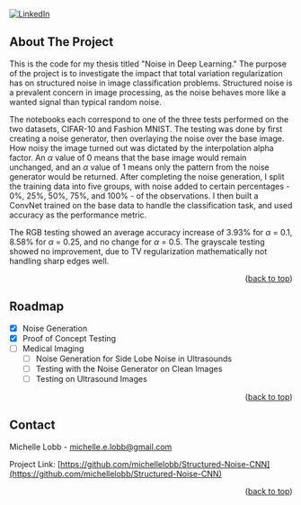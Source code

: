 <!-- Improved compatibility of back to top link: See: https://github.com/othneildrew/Best-README-Template/pull/73 -->
<a name="readme-top"></a>
<!--
*** Thanks for checking out the Best-README-Template. If you have a suggestion
*** that would make this better, please fork the repo and create a pull request
*** or simply open an issue with the tag "enhancement".
*** Don't forget to give the project a star!
*** Thanks again! Now go create something AMAZING! :D
-->



<!-- PROJECT SHIELDS -->
<!--
*** I'm using markdown "reference style" links for readability.
*** Reference links are enclosed in brackets [ ] instead of parentheses ( ).
*** See the bottom of this document for the declaration of the reference variables
*** for contributors-url, forks-url, etc. This is an optional, concise syntax you may use.
*** https://www.markdownguide.org/basic-syntax/#reference-style-links
-->
[![LinkedIn][linkedin-shield]][linkedin-url]



<!-- ABOUT THE PROJECT -->
## About The Project

This is the code for my thesis titled "Noise in Deep Learning." The purpose of the project is to investigate the impact that total variation regularization has on structured noise in image classification problems. Structured noise is a prevalent
concern in image processing, as the noise behaves more like a wanted signal than typical random noise. 

The notebooks each correspond to one of the three tests performed on the two datasets, CIFAR-10 and Fashion MNIST. The testing was done by first creating a noise generator, then overlaying the noise over the base image. How noisy the image turned out was
dictated by the interpolation alpha factor. An $\alpha$ value of 0 means that the base image would remain unchanged, and an $\alpha$ value of 1 means only the pattern from the noise generator would be returned. After completing the noise generation, I split the
training data into five groups, with noise added to certain percentages - 0%, 25%, 50%, 75%, and 100% - of the observations. I then built a ConvNet trained on the base data to handle the classification task, and used accuracy as the performance metric.

The RGB testing showed an average accuracy increase of 3.93% for $\alpha$ = 0.1, 8.58% for $\alpha$ = 0.25, and no change for $\alpha$ = 0.5. The grayscale testing showed no improvement, due to TV regularization mathematically not handling sharp edges well.
<p align="right">(<a href="#readme-top">back to top</a>)</p>

<!-- ROADMAP -->
## Roadmap

- [x] Noise Generation
- [x] Proof of Concept Testing
- [ ] Medical Imaging
    - [ ] Noise Generation for Side Lobe Noise in Ultrasounds
    - [ ] Testing with the Noise Generator on Clean Images
    - [ ] Testing on Ultrasound Images

<p align="right">(<a href="#readme-top">back to top</a>)</p>

<!-- CONTACT -->
## Contact

Michelle Lobb - michelle.e.lobb@gmail.com

Project Link: [https://github.com/michellelobb/Structured-Noise-CNN](https://github.com/michellelobb/Structured-Noise-CNN)

<p align="right">(<a href="#readme-top">back to top</a>)</p>


<!-- MARKDOWN LINKS & IMAGES -->
<!-- https://www.markdownguide.org/basic-syntax/#reference-style-links -->
[contributors-shield]: https://img.shields.io/github/contributors/michellelobb/Structured-Noise-CNN.svg?style=for-the-badge
[contributors-url]: https://github.com/michellelobb/Structured-Noise-CNN/graphs/contributors
[forks-shield]: https://img.shields.io/github/forks/michellelobb/Structured-Noise-CNN.svg?style=for-the-badge
[forks-url]: https://github.com/michellelobb/Structured-Noise-CNN/network/members
[stars-shield]: https://img.shields.io/github/stars/michellelobb/Structured-Noise-CNN.svg?style=for-the-badge
[stars-url]: https://github.com/michellelobb/Structured-Noise-CNN/stargazers
[issues-shield]: https://img.shields.io/github/issues/michellelobb/Structured-Noise-CNN.svg?style=for-the-badge
[issues-url]: https://github.com/michellelobb/Structured-Noise-CNN/issues
[license-shield]: https://img.shields.io/github/license/michellelobb/Structured-Noise-CNN.svg?style=for-the-badge
[license-url]: https://github.com/michellelobb/Structured-Noise-CNN/blob/master/LICENSE.txt
[linkedin-shield]: https://img.shields.io/badge/-LinkedIn-black.svg?style=for-the-badge&logo=linkedin&colorB=555
[linkedin-url]: https://linkedin.com/in/michelle-lobb-94a038222/
[product-screenshot]: images/screenshot.png
[Next.js]: https://img.shields.io/badge/next.js-000000?style=for-the-badge&logo=nextdotjs&logoColor=white
[Next-url]: https://nextjs.org/
[React.js]: https://img.shields.io/badge/React-20232A?style=for-the-badge&logo=react&logoColor=61DAFB
[React-url]: https://reactjs.org/
[Vue.js]: https://img.shields.io/badge/Vue.js-35495E?style=for-the-badge&logo=vuedotjs&logoColor=4FC08D
[Vue-url]: https://vuejs.org/
[Angular.io]: https://img.shields.io/badge/Angular-DD0031?style=for-the-badge&logo=angular&logoColor=white
[Angular-url]: https://angular.io/
[Svelte.dev]: https://img.shields.io/badge/Svelte-4A4A55?style=for-the-badge&logo=svelte&logoColor=FF3E00
[Svelte-url]: https://svelte.dev/
[Laravel.com]: https://img.shields.io/badge/Laravel-FF2D20?style=for-the-badge&logo=laravel&logoColor=white
[Laravel-url]: https://laravel.com
[Bootstrap.com]: https://img.shields.io/badge/Bootstrap-563D7C?style=for-the-badge&logo=bootstrap&logoColor=white
[Bootstrap-url]: https://getbootstrap.com
[JQuery.com]: https://img.shields.io/badge/jQuery-0769AD?style=for-the-badge&logo=jquery&logoColor=white
[JQuery-url]: https://jquery.com 

